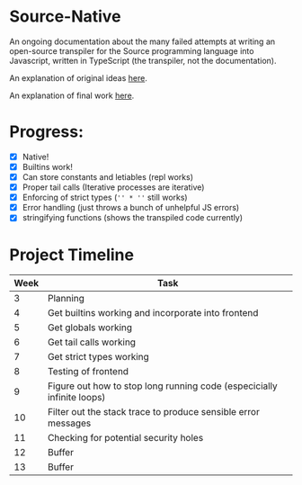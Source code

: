 # Source-Native
An ongoing documentation about the many failed attempts at writing an open-source transpiler for the Source programming language into Javascript, written in TypeScript (the transpiler, not the documentation).

An explanation of original ideas [here](ideas.md).

An explanation of final work [here](doc.md).

# Progress:
- [x] Native!
- [x] Builtins work! 
- [x] Can store constants and letiables (repl works)
- [x] Proper tail calls (Iterative processes are iterative)
- [x] Enforcing of strict types (`'' * ''` still works)
- [x] Error handling (just throws a bunch of unhelpful JS errors)
- [x] stringifying functions (shows the transpiled code currently) 

# Project Timeline


| Week | Task |
| --- | --|
| 3    | Planning |
| 4 | Get builtins working and incorporate into frontend |
| 5 | Get globals working |
| 6 | Get tail calls working |
| 7 | Get strict types working |
| 8 | Testing of frontend |
| 9 | Figure out how to stop long running code (especicially infinite loops) |
| 10 | Filter out the stack trace to produce sensible error messages |
| 11 | Checking for potential security holes |
| 12 | Buffer |
| 13 | Buffer |
